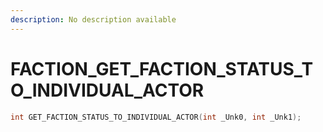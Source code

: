 ```yaml
---
description: No description available 
---
```


# FACTION\_GET_FACTION_STATUS_TO_INDIVIDUAL_ACTOR

```cpp
int GET_FACTION_STATUS_TO_INDIVIDUAL_ACTOR(int _Unk0, int _Unk1);
```